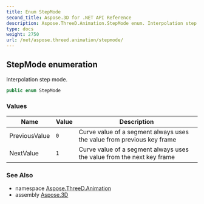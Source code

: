 ```yaml
---
title: Enum StepMode
second_title: Aspose.3D for .NET API Reference
description: Aspose.ThreeD.Animation.StepMode enum. Interpolation step mode
type: docs
weight: 2750
url: /net/aspose.threed.animation/stepmode/
---
```

## StepMode enumeration

Interpolation step mode.

```csharp
public enum StepMode
```

### Values

| Name | Value | Description |
| --- | --- | --- |
| PreviousValue | `0` | Curve value of a segment always uses the value from previous key frame |
| NextValue | `1` | Curve value of a segment always uses the value from the next key frame |

### See Also

* namespace [Aspose.ThreeD.Animation](../../aspose.threed.animation/)
* assembly [Aspose.3D](../../)


